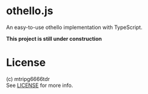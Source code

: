 # othello.js
An easy-to-use othello implementation with TypeScript.

**This project is still under construction**

# License
(c) mtripg6666tdr  
See [LICENSE](LICENSE) for more info.